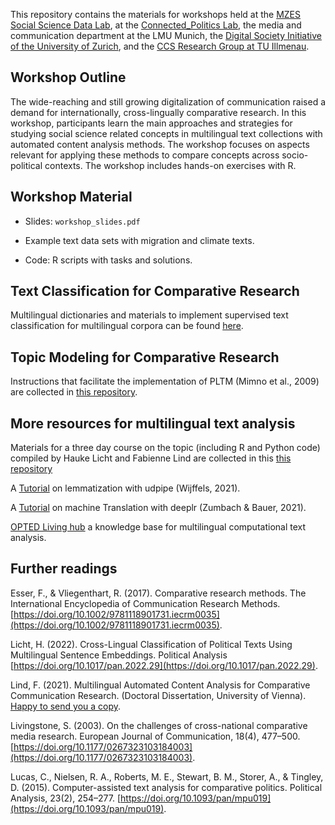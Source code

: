This repository contains the materials for workshops held at the [MZES Social Science Data Lab](https://www.mzes.uni-mannheim.de/socialsciencedatalab/), at the [Connected_Politics Lab](https://www.ucd.ie/connected_politics/), the media and communication department at the LMU Munich, the [Digital Society Initiative of the University of Zurich](https://www.dsi.uzh.ch/de.html), and the [CCS Research Group at TU Illmenau](https://www.tu-ilmenau.de/universitaet/fakultaeten/fakultaet-wirtschaftswissenschaften-und-medien/profil/institute-und-fachgebiete/fachgebiet-computational-communication-science).

## Workshop Outline
The wide-reaching and still growing digitalization of communication raised a demand for internationally, cross-lingually comparative research. In this workshop, participants learn the main approaches and strategies for studying social science related concepts in multilingual text collections with automated content analysis methods. The workshop focuses on aspects relevant for applying these methods to compare concepts across socio-political contexts. The workshop includes hands-on exercises with R.

## Workshop Material

- Slides: `workshop_slides.pdf` 

- Example text data sets with migration and climate texts.

- Code: R scripts with tasks and solutions.


## Text Classification for Comparative Research

Multilingual dictionaries and materials to implement supervised text classification for multilingual corpora can be found [here](https://github.com/Christoph/MultilingualTextAnalysis).

## Topic Modeling for Comparative Research

Instructions that facilitate the implementation of PLTM (Mimno et al., 2009) are collected in [this repository](https://github.com/fabiennelind/Topic-Modeling-for-Comparative-Research).

## More resources for multilingual text analysis

Materials for a three day course on the topic (including R and Python code) compiled by Hauke Licht and Fabienne Lind are collected in this [this repository](https://github.com/fabiennelind/Going-Cross-Lingual_Course)

A [Tutorial](https://cran.r-project.org/web/packages/udpipe/vignettes/udpipe-annotation.html) on lemmatization with udpipe (Wijffels, 2021). 

A [Tutorial](https://github.com/zumbov2/deeplr) on machine Translation with deeplr (Zumbach & Bauer, 2021).

[OPTED Living hub](https://opted.eu/results/inventories/) a knowledge base for multilingual computational text analysis.

## Further readings

Esser, F., & Vliegenthart, R. (2017). Comparative research methods. The International Encyclopedia of Communication Research Methods. [https://doi.org/10.1002/9781118901731.iecrm0035](https://doi.org/10.1002/9781118901731.iecrm0035).

Licht, H. (2022). Cross-Lingual Classification of Political Texts Using Multilingual Sentence Embeddings. Political Analysis [https://doi.org/10.1017/pan.2022.29](https://doi.org/10.1017/pan.2022.29).

Lind, F. (2021). Multilingual Automated Content Analysis for Comparative Communication Research. (Doctoral Dissertation, University of Vienna). [Happy to send you a copy](mailto:fabienne.lind@univie.ac.at).

Livingstone, S. (2003). On the challenges of cross-national comparative media research. European Journal of Communication, 18(4), 477–500. [https://doi.org/10.1177/0267323103184003](https://doi.org/10.1177/0267323103184003). 

Lucas, C., Nielsen, R. A., Roberts, M. E., Stewart, B. M., Storer, A., & Tingley, D. (2015). Computer-assisted text analysis for comparative politics. Political Analysis, 23(2), 254–277. [https://doi.org/10.1093/pan/mpu019](https://doi.org/10.1093/pan/mpu019).








